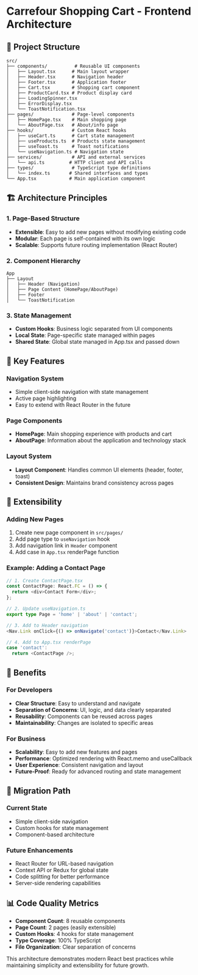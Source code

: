 # Carrefour Shopping Cart - Frontend Architecture

## 📁 Project Structure

```
src/
├── components/          # Reusable UI components
│   ├── Layout.tsx      # Main layout wrapper
│   ├── Header.tsx      # Navigation header
│   ├── Footer.tsx      # Application footer
│   ├── Cart.tsx        # Shopping cart component
│   ├── ProductCard.tsx # Product display card
│   ├── LoadingSpinner.tsx
│   ├── ErrorDisplay.tsx
│   └── ToastNotification.tsx
├── pages/              # Page-level components
│   ├── HomePage.tsx    # Main shopping page
│   └── AboutPage.tsx   # About/info page
├── hooks/              # Custom React hooks
│   ├── useCart.ts      # Cart state management
│   ├── useProducts.ts  # Products state management
│   ├── useToast.ts     # Toast notifications
│   └── useNavigation.ts # Navigation state
├── services/           # API and external services
│   └── api.ts         # HTTP client and API calls
├── types/              # TypeScript type definitions
│   └── index.ts       # Shared interfaces and types
└── App.tsx            # Main application component
```

## 🏗️ Architecture Principles

### 1. **Page-Based Structure**
- **Extensible**: Easy to add new pages without modifying existing code
- **Modular**: Each page is self-contained with its own logic
- **Scalable**: Supports future routing implementation (React Router)

### 2. **Component Hierarchy**
```
App
├── Layout
│   ├── Header (Navigation)
│   ├── Page Content (HomePage/AboutPage)
│   ├── Footer
│   └── ToastNotification
```

### 3. **State Management**
- **Custom Hooks**: Business logic separated from UI components
- **Local State**: Page-specific state managed within pages
- **Shared State**: Global state managed in App.tsx and passed down

## 🚀 Key Features

### **Navigation System**
- Simple client-side navigation with state management
- Active page highlighting
- Easy to extend with React Router in the future

### **Page Components**
- **HomePage**: Main shopping experience with products and cart
- **AboutPage**: Information about the application and technology stack

### **Layout System**
- **Layout Component**: Handles common UI elements (header, footer, toast)
- **Consistent Design**: Maintains brand consistency across pages

## 🔧 Extensibility

### **Adding New Pages**
1. Create new page component in `src/pages/`
2. Add page type to `useNavigation` hook
3. Add navigation link in `Header` component
4. Add case in `App.tsx` renderPage function

### **Example: Adding a Contact Page**
```typescript
// 1. Create ContactPage.tsx
const ContactPage: React.FC = () => {
  return <div>Contact Form</div>;
};

// 2. Update useNavigation.ts
export type Page = 'home' | 'about' | 'contact';

// 3. Add to Header navigation
<Nav.Link onClick={() => onNavigate('contact')}>Contact</Nav.Link>

// 4. Add to App.tsx renderPage
case 'contact':
  return <ContactPage />;
```

## 🎯 Benefits

### **For Developers**
- **Clear Structure**: Easy to understand and navigate
- **Separation of Concerns**: UI, logic, and data clearly separated
- **Reusability**: Components can be reused across pages
- **Maintainability**: Changes are isolated to specific areas

### **For Business**
- **Scalability**: Easy to add new features and pages
- **Performance**: Optimized rendering with React.memo and useCallback
- **User Experience**: Consistent navigation and layout
- **Future-Proof**: Ready for advanced routing and state management

## 🔄 Migration Path

### **Current State**
- Simple client-side navigation
- Custom hooks for state management
- Component-based architecture

### **Future Enhancements**
- React Router for URL-based navigation
- Context API or Redux for global state
- Code splitting for better performance
- Server-side rendering capabilities

## 📊 Code Quality Metrics

- **Component Count**: 8 reusable components
- **Page Count**: 2 pages (easily extensible)
- **Custom Hooks**: 4 hooks for state management
- **Type Coverage**: 100% TypeScript
- **File Organization**: Clear separation of concerns

This architecture demonstrates modern React best practices while maintaining simplicity and extensibility for future growth. 